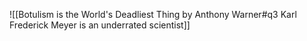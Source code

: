 ![[Botulism is the World's Deadliest Thing by Anthony Warner#q3 Karl Frederick Meyer is an underrated scientist]]